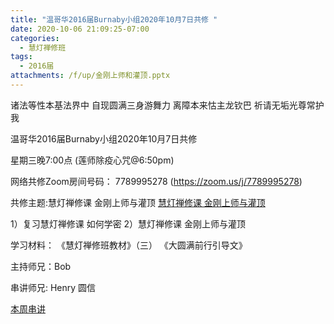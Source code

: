 ```yaml
---
title: "温哥华2016届Burnaby小组2020年10月7日共修 "
date: 2020-10-06 21:09:25-07:00
categories:
  - 慧灯禅修班
tags:
  - 2016届
attachments: /f/up/金刚上师和灌顶.pptx
---
```

诸法等性本基法界中 自现圆满三身游舞力 离障本来怙主龙钦巴 祈请无垢光尊常护我

温哥华2016届Burnaby小组2020年10月7日共修 

星期三晚7:00点 (莲师除疫心咒@6:50pm)

网络共修Zoom房间号码： 7789995278 (<https://zoom.us/j/7789995278>)

共修主题:慧灯禅修课 金刚上师与灌顶
[慧灯禅修课 金刚上师与灌顶](http://www.huidengzhiguang.com/index.php/huideng-zhiguang/huideng-zhiguang-01/154-a00017) 

1）复习慧灯禅修课 如何学密 
2）慧灯禅修课 金刚上师与灌顶 


学习材料：
《慧灯禅修班教材》（三）
《大圆满前行引导文》



主持师兄：Bob

串讲师兄: Henry 圆信

[本周串讲](/f/up/金刚上师和灌顶.pptx)